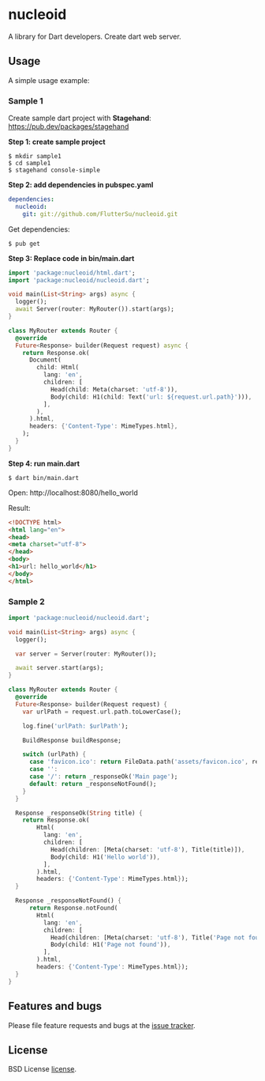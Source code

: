 # nucleoid
A library for Dart developers. Create dart web server.

## Usage

A simple usage example:

### Sample 1

Create sample dart project with **Stagehand**: <https://pub.dev/packages/stagehand>

**Step 1: create sample project**
```
$ mkdir sample1
$ cd sample1
$ stagehand console-simple
```
**Step 2: add dependencies in pubspec.yaml**
```yaml
dependencies:
  nucleoid:
    git: git://github.com/FlutterSu/nucleoid.git
```
Get dependencies:
```
$ pub get
```

**Step 3: Replace code in bin/main.dart**
```dart
import 'package:nucleoid/html.dart';
import 'package:nucleoid/nucleoid.dart';

void main(List<String> args) async {
  logger();
  await Server(router: MyRouter()).start(args);
}

class MyRouter extends Router {
  @override
  Future<Response> builder(Request request) async {
    return Response.ok(
      Document(
        child: Html(
          lang: 'en',
          children: [
            Head(child: Meta(charset: 'utf-8')),
            Body(child: H1(child: Text('url: ${request.url.path}'))),
          ],
        ),
      ).html,
      headers: {'Content-Type': MimeTypes.html},
    );
  }
}
```
**Step 4: run main.dart**
```
$ dart bin/main.dart
```
Open: http://localhost:8080/hello_world

Result:
```html
<!DOCTYPE html>
<html lang="en">
<head>
<meta charset="utf-8">
</head>
<body>
<h1>url: hello_world</h1>
</body>
</html>
```

### Sample 2

```dart
import 'package:nucleoid/nucleoid.dart';

void main(List<String> args) async {
  logger();

  var server = Server(router: MyRouter());

  await server.start(args);
}

class MyRouter extends Router {
  @override
  Future<Response> builder(Request request) {
    var urlPath = request.url.path.toLowerCase();

    log.fine('urlPath: $urlPath');

    BuildResponse buildResponse;

    switch (urlPath) {
      case 'favicon.ico': return FileData.path('assets/favicon.ico', request: request).builder();
      case '':
      case '/': return _responseOk('Main page');
      default: return _responseNotFound();
    }
  }

  Response _responseOk(String title) {
    return Response.ok(
        Html(
          lang: 'en',
          children: [
            Head(children: [Meta(charset: 'utf-8'), Title(title)]),
            Body(child: H1('Hello world')),
          ],
        ).html,
        headers: {'Content-Type': MimeTypes.html});
  }

  Response _responseNotFound() {
      return Response.notFound(
        Html(
          lang: 'en',
          children: [
            Head(children: [Meta(charset: 'utf-8'), Title('Page not found')]),
            Body(child: H1('Page not found')),
          ],
        ).html,
        headers: {'Content-Type': MimeTypes.html});
  }
}
```

## Features and bugs

Please file feature requests and bugs at the [issue tracker][tracker].

[tracker]: https://github.com/FlutterSu/nucleoid/issues


## License
BSD License [license](https://github.com/FlutterSu/nucleoid/blob/master/LICENSE).